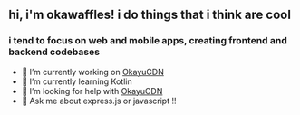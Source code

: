 ## hi, i'm okawaffles! i do things that i think are cool
### i tend to focus on web and mobile apps, creating frontend and backend codebases

- 🔭 I’m currently working on [OkayuCDN](https://github.com/okawaffles/okayucdn)
- 🌱 I’m currently learning Kotlin
- 🤔 I’m looking for help with [OkayuCDN](https://github.com/okawaffles/okayucdn)
- 💬 Ask me about express.js or javascript !!
